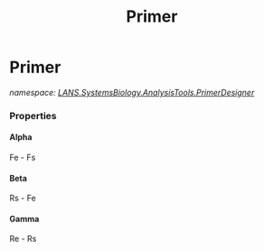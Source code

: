 ﻿---
title: Primer
---

# Primer
_namespace: [LANS.SystemsBiology.AnalysisTools.PrimerDesigner](N-LANS.SystemsBiology.AnalysisTools.PrimerDesigner.html)_





### Properties

#### Alpha
Fe - Fs
#### Beta
Rs - Fe
#### Gamma
Re - Rs

